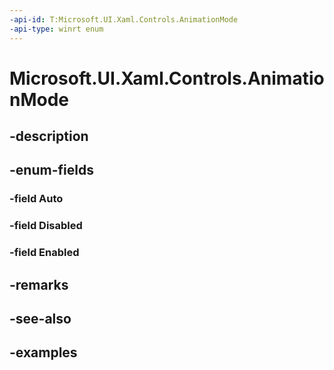 ```yaml
---
-api-id: T:Microsoft.UI.Xaml.Controls.AnimationMode
-api-type: winrt enum
---
```


# Microsoft.UI.Xaml.Controls.AnimationMode

<!--
public enum AnimationMode
-->


## -description

## -enum-fields

### -field Auto

### -field Disabled

### -field Enabled

## -remarks

## -see-also

## -examples



